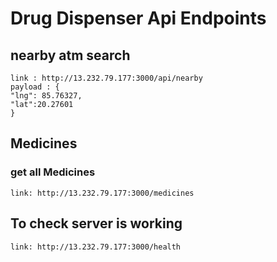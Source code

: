 
# Drug Dispenser Api Endpoints

## nearby atm search
    link : http://13.232.79.177:3000/api/nearby
    payload : {
    "lng": 85.76327,
    "lat":20.27601
    }

## Medicines
### get all Medicines
    link: http://13.232.79.177:3000/medicines

## To check server is working
    link: http://13.232.79.177:3000/health    

